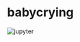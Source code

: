 # babycrying
![jupyter](https://img.shields.io/badge/jupyter-F37626.svg?&style=for-the-badge&logo=jupyter&logoColor=white)
